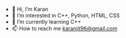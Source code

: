 - 👋 Hi, I’m Karan
- 👀 I’m interested in C++, Python, HTML, CSS
- 🌱 I’m currently learning C++
- 📫 How to reach me karanjit96@gmail.com
